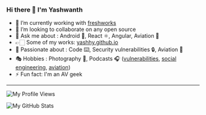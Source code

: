 ### Hi there 👋 I'm Yashwanth 

- 🔭 I’m currently working with [freshworks](https://github.com/freshworks)
- 👯 I’m looking to collaborate on any open source
- 💬 Ask me about : Android 📱, React ⚛️, Angular, Aviation 🛫
- 👉🏻 Some of my works: [yashhy.github.io](http://yashhy.github.io/)
- 🎨 Passionate about : Code ⌨️, Security vulnerabilities 🔒, Aviation 🛫
- 🎭 Hobbies : Photography 📸, Podcasts 🎧 ([vulnerabilities](https://podcasts.google.com/feed/aHR0cHM6Ly9mZWVkcy5tZWdhcGhvbmUuZm0vZGFya25ldGRpYXJpZXM), [social engineering](https://podcasts.google.com/feed/aHR0cHM6Ly9mZWVkcy5tZWdhcGhvbmUuZm0vaGFja2luZy1odW1hbnM), [aviation](https://podcasts.google.com/feed/aHR0cHM6Ly93d3cuZmxpZ2h0cmFkYXIyNC5jb20vYmxvZy9mZWVkL3BvZGNhc3Qv))
- ⚡ Fun fact: I'm an AV geek

---

![My Profile Views](https://komarev.com/ghpvc/?username=yashhy&color=810581&style=flat-square&label=GitHub+Profile+Views)

![My GitHub Stats](https://github-readme-stats.vercel.app/api?username=yashhy&count_private=true&show_icons=true&theme=highcontrast)
